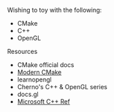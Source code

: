 Wishing to toy with the following:
- CMake
- C++
- OpenGL

Resources
- CMake official docs
- [Modern CMake](https://cliutils.gitlab.io/modern-cmake/)
- learnopengl
- Cherno's C++ & OpenGL series
- docs.gl
- [Microsoft C++ Ref](https://docs.microsoft.com/en-us/cpp/cpp/cpp-language-reference?view=msvc-170)
